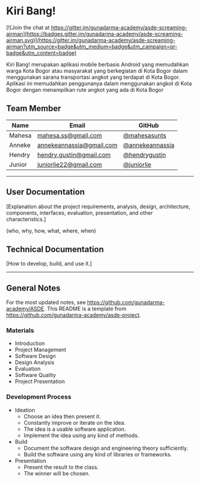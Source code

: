 # Kiri Bang!

[![Join the chat at https://gitter.im/gunadarma-academy/asde-screaming-airman](https://badges.gitter.im/gunadarma-academy/asde-screaming-airman.svg)](https://gitter.im/gunadarma-academy/asde-screaming-airman?utm_source=badge&utm_medium=badge&utm_campaign=pr-badge&utm_content=badge)

Kiri Bang! merupakan aplikasi mobile berbasis Android yang memudahkan warga Kota Bogor atau masyarakat yang berkegiatan di Kota Bogor dalam menggunakan sarana transportasi angkot yang terdapat di Kota Bogor. Aplikasi ini memudahkan penggunanya dalam menggunakan angkot di Kota Bogor dengan menampilkan rute angkot yang ada di Kota Bogor
  

## Team Member

| Name   | Email              | GitHub |
|--------|--------------------|--------|
| Mahesa | mahesa.ss@gmail.com | [@mahesasunts](https://github.com/mahesasunts)
| Anneke | annekeannassia@gmail.com | [@annekeannassia](https://github.com/annekeannassia)
| Hendry | hendry.gustin@gmail.com | [@hendrygustin](https://github.com/hendrygustin)
| Junior | juniorlie22@gmail.com | [@juniorlie](https://github.com/juniorlie)

--------------------------------------------------

## User Documentation

[Explanation about the project requirements, analysis, design, architecture, components, interfaces, evaluation, presentation, and other characteristics.]

(who, why, how, what, where, when)

## Technical Documentation

[How to develop, build, and use it.]

--------------------------------------------------

## General Notes

For the most updated notes, see <https://github.com/gunadarma-academy/ASDE>. This README is a template from <https://github.com/gunadarma-academy/asde-project>.

### Materials

+ Introduction
+ Project Management
+ Software Design
+ Design Analysis
+ Evaluation
+ Software Quality
+ Project Presentation

### Development Process

+ Ideation
  + Choose an idea then present it.
  + Constantly improve or iterate on the idea.
  + The idea is a usable software application.
  + Implement the idea using any kind of methods.
+ Build
  + Document the software design and engineering theory sufficiently.
  + Build the software using any kind of libraries or frameworks.
+ Presentation
  + Present the result to the class.
  + The winner will be chosen.
